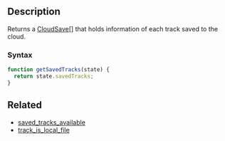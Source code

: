 ## Description

Returns a [CloudSave[]](https://github.com/Malizma333/line-rider-web-docs/blob/main/External/templates.js#L55-L60) that holds information of each track saved to the cloud.

### Syntax

```js
function getSavedTracks(state) {
  return state.savedTracks;
}
```

## Related

- [saved_tracks_available](./saved_tracks_available.md)
- [track_is_local_file](./track_is_local_file.md)
